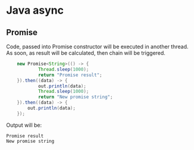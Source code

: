 # Java async

## Promise

Code, passed into Promise constructor will be executed in another thread. As soon, as result will be calculated, then chain will be triggered.

```java
    new Promise<String>(() -> {
            Thread.sleep(1000);
            return "Promise result";
    }).then((data) -> {
            out.println(data);
            Thread.sleep(1000);
            return "New promise string";
    }).then((data) -> {
        out.println(data);
    });
```

Output will be:
```
Promise result
New promise string
```